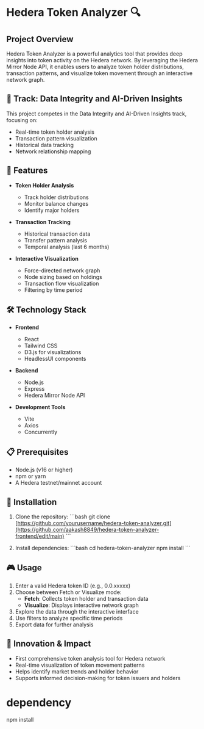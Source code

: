 # Hedera Token Analyzer 🔍

## Project Overview

Hedera Token Analyzer is a powerful analytics tool that provides deep insights into token activity on the Hedera network. By leveraging the Hedera Mirror Node API, it enables users to analyze token holder distributions, transaction patterns, and visualize token movement through an interactive network graph.


## 🎯 Track: Data Integrity and AI-Driven Insights

This project competes in the Data Integrity and AI-Driven Insights track, focusing on:
- Real-time token holder analysis
- Transaction pattern visualization
- Historical data tracking
- Network relationship mapping

## 🚀 Features

- **Token Holder Analysis**
  - Track holder distributions
  - Monitor balance changes
  - Identify major holders

- **Transaction Tracking**
  - Historical transaction data
  - Transfer pattern analysis
  - Temporal analysis (last 6 months)

- **Interactive Visualization**
  - Force-directed network graph
  - Node sizing based on holdings
  - Transaction flow visualization
  - Filtering by time period


## 🛠️ Technology Stack

- **Frontend**
  - React
  - Tailwind CSS
  - D3.js for visualizations
  - HeadlessUI components

- **Backend**
  - Node.js
  - Express
  - Hedera Mirror Node API

- **Development Tools**
  - Vite
  - Axios
  - Concurrently

## 📋 Prerequisites

- Node.js (v16 or higher)
- npm or yarn
- A Hedera testnet/mainnet account

## 🔧 Installation

1. Clone the repository:
\`\`\`bash
git clone [https://github.com/yourusername/hedera-token-analyzer.git](https://github.com/aakash8849/hedera-token-analyzer-frontend/edit/main)
\`\`\`

2. Install dependencies:
\`\`\`bash
cd hedera-token-analyzer
npm install
\`\`\`


## 🎮 Usage

1. Enter a valid Hedera token ID (e.g., 0.0.xxxxx)
2. Choose between Fetch or Visualize mode:
   - **Fetch**: Collects token holder and transaction data
   - **Visualize**: Displays interactive network graph
3. Explore the data through the interactive interface
4. Use filters to analyze specific time periods
5. Export data for further analysis

## 🌟 Innovation & Impact

- First comprehensive token analysis tool for Hedera network
- Real-time visualization of token movement patterns
- Helps identify market trends and holder behavior
- Supports informed decision-making for token issuers and holders


# dependency

npm install
